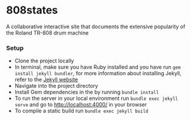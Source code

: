 # 808states
A collaborative interactive site that documents the extensive popularity of the Roland TR-808 drum machine

### Setup ###

- Clone the project locally
- In terminal, make sure you have Ruby installed and you have run `gem install jekyll bundler`, for more information about installing Jekyll, refer to the [Jekyll website](https://jekyllrb.com/docs/quickstart/)
- Navigate into the project directory
- Install Gem dependencies in the by running `bundle install`
- To run the server in your local environment run `bundle exec jekyll serve` and go to [http://localhost:4000/](http://localhost:4000/) in your browser
- To compile a static build run `bundle exec jekyll build`
